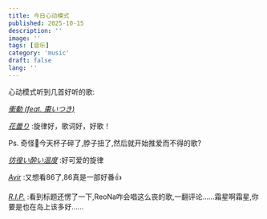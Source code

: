 ```yaml
---
title: 今日心动模式
published: 2025-10-15
description: ''
image: ''
tags: [音乐]
category: 'music'
draft: false 
lang: ''
---
```


心动模式听到几首好听的歌:

[_衝動 (feat. 棗いつき)_](https://music.163.com/#/song?id=1490383431&uct2=U2FsdGVkX195SrW/BDe+te3BuqHVRJzr0KHcNvYGui0=)

[_花曇り_](https://music.163.com/song?id=2033878965&uct2=U2FsdGVkX1+66kuc7vhBkHxevPjFJWSajsdbr3A8zUY=)
:旋律好，歌词好，好歌！

Ps. 奇怪🤔今天杯子碎了,脖子扭了,然后就开始推爱而不得的歌?


[_彷徨い酔い温度_](https://music.163.com/song?id=1371306566&uct2=U2FsdGVkX1+pdI5RE9RJqvW6WzZXDLoC5HwwDfmRLag=)
:好可爱的旋律

[_Avir_](https://music.163.com/song?id=1835951859&uct2=U2FsdGVkX1/Nse0+NbfBqsY5xe4K17VcUWw5cYrJoiI=)
:又想看86了,86真是一部好番👍

[_R.I.P._](https://music.163.com/song?id=2083809425&uct2=U2FsdGVkX18iNDccgjzYzzntgoAtp6zo5V8qLiaaIfc=)
:看到标题还愣了一下,ReoNa咋会唱这么丧的歌,一翻评论……霜星啊霜星,你要是也在岛上该多好……